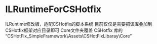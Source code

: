 # ILRuntimeForCSHotfix
ILRuntime修改版，适配CSHotfix的脚本系统
目前仅仅是需要把该库叠加到CSHotfix框架对应目录即可
Core文件夹覆盖 CSHotfix 库的 “CSHotFix_SimpleFramework\Assets\CSHotFixLibaray\Core”
